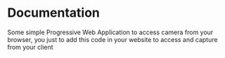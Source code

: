 # Documentation
Some simple Progressive Web Application to access camera from your browser, you just to add this code in your website to access and capture from your client
